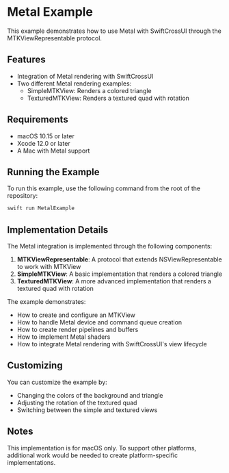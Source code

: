# Metal Example

This example demonstrates how to use Metal with SwiftCrossUI through the MTKViewRepresentable protocol.

## Features

- Integration of Metal rendering with SwiftCrossUI
- Two different Metal rendering examples:
  - SimpleMTKView: Renders a colored triangle
  - TexturedMTKView: Renders a textured quad with rotation

## Requirements

- macOS 10.15 or later
- Xcode 12.0 or later
- A Mac with Metal support

## Running the Example

To run this example, use the following command from the root of the repository:

```bash
swift run MetalExample
```

## Implementation Details

The Metal integration is implemented through the following components:

1. **MTKViewRepresentable**: A protocol that extends NSViewRepresentable to work with MTKView
2. **SimpleMTKView**: A basic implementation that renders a colored triangle
3. **TexturedMTKView**: A more advanced implementation that renders a textured quad with rotation

The example demonstrates:
- How to create and configure an MTKView
- How to handle Metal device and command queue creation
- How to create render pipelines and buffers
- How to implement Metal shaders
- How to integrate Metal rendering with SwiftCrossUI's view lifecycle

## Customizing

You can customize the example by:
- Changing the colors of the background and triangle
- Adjusting the rotation of the textured quad
- Switching between the simple and textured views

## Notes

This implementation is for macOS only. To support other platforms, additional work would be needed to create platform-specific implementations.